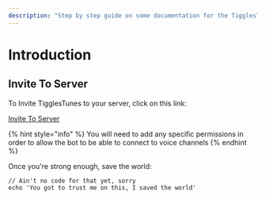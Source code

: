 ```yaml
---
description: "Step by step guide on some documentation for the TigglesTunes bot and how to use/commands, maybe a wishlist of features I plan to drop in as well. We'll see \uD83D\uDE0F"
---
```


# Introduction

## Invite To Server

To Invite TigglesTunes to your server, click on this link:

[Invite To Server](https://discordapp.com/api/oauth2/authorize?client_id=529781848130322452&permissions=66583744&scope=bot)

{% hint style="info" %}
 You will need to add any specific permissions in order to allow the bot to be able to connect to voice channels
{% endhint %}

Once you're strong enough, save the world:

```
// Ain't no code for that yet, sorry
echo 'You got to trust me on this, I saved the world'
```



